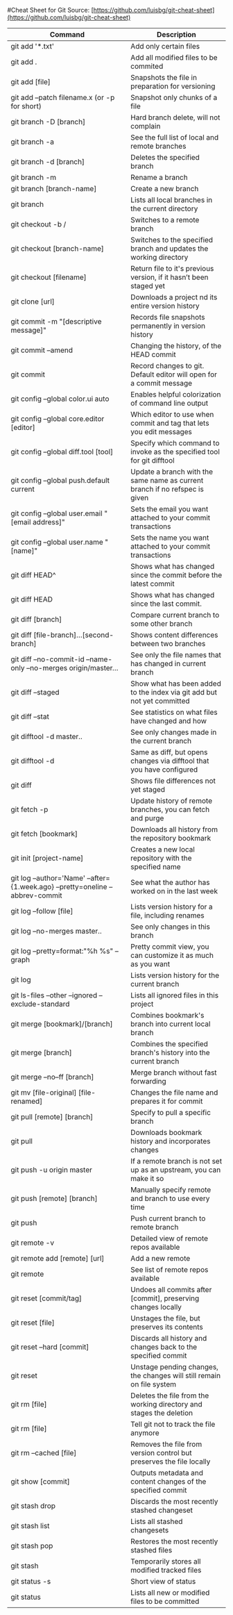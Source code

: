 #Cheat Sheet for Git
Source: [https://github.com/luisbg/git-cheat-sheet](https://github.com/luisbg/git-cheat-sheet)

Command | Description
--- | ---
git add '*.txt' | Add only certain files
git add . | Add all modified files to be commited
git add [file] | Snapshots the file in preparation for versioning
git add –patch filename.x (or -p for short) | Snapshot only chunks of a file
git branch -D [branch] | Hard branch delete, will not complain
git branch -a | See the full list of local and remote branches
git branch -d [branch] | Deletes the specified branch
git branch -m <oldname> <newname> | Rename a branch
git branch [branch-name] | Create a new branch
git branch | Lists all local branches in the current directory
git checkout -b <name> <remote>/<branch> | Switches to a remote branch
git checkout [branch-name] | Switches to the specified branch and updates the working directory
git checkout [filename] | Return file to it's previous version, if it hasn’t been staged yet
git clone [url] | Downloads a project nd its entire version history
git commit -m "[descriptive message]" | Records file snapshots permanently in version history
git commit –amend | Changing the history, of the HEAD commit
git commit | Record changes to git. Default editor will open for a commit message
git config –global color.ui auto | Enables helpful colorization of command line output
git config –global core.editor [editor] | Which editor to use when commit and tag that lets you edit messages
git config –global diff.tool [tool] | Specify which command to invoke as the specified tool for git difftool
git config –global push.default current | Update a branch with the same name as current branch if no refspec is given
git config –global user.email "[email address]" | Sets the email you want attached to your commit transactions
git config –global user.name "[name]" | Sets the name you want attached to your commit transactions
git diff HEAD^ | Shows what has changed since the commit before the latest commit
git diff HEAD | Shows what has changed since the last commit.
git diff [branch] | Compare current branch to some other branch
git diff [file-branch]…[second-branch] | Shows content differences between two branches
git diff –no-commit-id –name-only –no-merges origin/master… | See only the file names that has changed in current branch
git diff –staged | Show what has been added to the index via git add but not yet committed
git diff –stat | See statistics on what files have changed and how
git difftool -d master.. | See only changes made in the current branch
git difftool -d | Same as diff, but opens changes via difftool that you have configured
git diff | Shows file differences not yet staged
git fetch -p | Update history of remote branches, you can fetch and purge
git fetch [bookmark] | Downloads all history from the repository bookmark
git init [project-name] | Creates a new local repository with the specified name
git log –author='Name' –after={1.week.ago} –pretty=oneline –abbrev-commit | See what the author has worked on in the last week
git log –follow [file] | Lists version history for a file, including renames
git log –no-merges master.. | See only changes in this branch
git log –pretty=format:"%h %s" –graph | Pretty commit view, you can customize it as much as you want
git log | Lists version history for the current branch
git ls-files –other –ignored –exclude-standard | Lists all ignored files in this project
git merge [bookmark]/[branch] | Combines bookmark's branch into current local branch
git merge [branch] | Combines the specified branch's history into the current branch
git merge –no–ff [branch] | Merge branch without fast forwarding
git mv [file-original] [file-renamed] | Changes the file name and prepares it for commit
git pull [remote] [branch] | Specify to pull a specific branch
git pull | Downloads bookmark history and incorporates changes
git push -u origin master | If a remote branch is not set up as an upstream, you can make it so
git push [remote] [branch] | Manually specify remote and branch to use every time
git push | Push current branch to remote branch
git remote -v | Detailed view of remote repos available
git remote add [remote] [url] | Add a new remote
git remote | See list of remote repos available
git reset [commit/tag] | Undoes all commits after [commit], preserving changes locally
git reset [file] | Unstages the file, but preserves its contents
git reset –hard [commit] | Discards all history and changes back to the specified commit
git reset | Unstage pending changes, the changes will still remain on file system
git rm [file] | Deletes the file from the working directory and stages the deletion
git rm [file] | Tell git not to track the file anymore
git rm –cached [file] | Removes the file from version control but preserves the file locally
git show [commit] | Outputs metadata and content changes of the specified commit
git stash drop | Discards the most recently stashed changeset
git stash list | Lists all stashed changesets
git stash pop | Restores the most recently stashed files
git stash | Temporarily stores all modified tracked files
git status -s | Short view of status
git status | Lists all new or modified files to be committed
